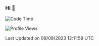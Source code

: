 ### Hi 👋

<!--START_SECTION:waka-->
![Code Time](http://img.shields.io/badge/Code%20Time-1%2C574%20hrs%2021%20mins-blue)

![Profile Views](http://img.shields.io/badge/Profile%20Views-100-blue)


 Last Updated on 09/09/2023 12:11:59 UTC
<!--END_SECTION:waka-->
